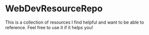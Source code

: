 # WebDevResourceRepo
This is a collection of resources I find helpful and want to be able to reference. Feel free to use it if it helps you!
